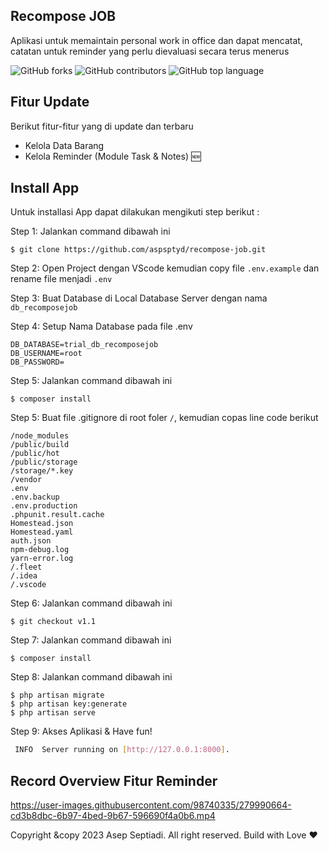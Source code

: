 ## Recompose JOB
Aplikasi untuk memaintain personal work in office dan dapat mencatat, catatan untuk reminder yang perlu dievaluasi secara terus menerus

![GitHub forks](https://img.shields.io/github/forks/aspsptyd/recompose-job.svg) ![GitHub contributors](https://img.shields.io/github/contributors/aspsptyd/recompose-job.svg) ![GitHub top language](https://img.shields.io/github/languages/top/aspsptyd/recompose-job.svg)

## Fitur Update
Berikut fitur-fitur yang di update dan terbaru

- Kelola Data Barang
- Kelola Reminder (Module Task & Notes) :new:

## Install App
Untuk installasi App dapat dilakukan mengikuti step berikut :

Step 1: Jalankan command dibawah ini

```
$ git clone https://github.com/aspsptyd/recompose-job.git
```

Step 2: Open Project dengan VScode kemudian copy file `.env.example` dan rename file menjadi `.env`

Step 3: Buat Database di Local Database Server dengan nama `db_recomposejob`

Step 4: Setup Nama Database pada file .env

```
DB_DATABASE=trial_db_recomposejob
DB_USERNAME=root
DB_PASSWORD=
```

Step 5: Jalankan command dibawah ini

```
$ composer install
```

Step 5: Buat file .gitignore di root foler `/`, kemudian copas line code berikut

```
/node_modules
/public/build
/public/hot
/public/storage
/storage/*.key
/vendor
.env
.env.backup
.env.production
.phpunit.result.cache
Homestead.json
Homestead.yaml
auth.json
npm-debug.log
yarn-error.log
/.fleet
/.idea
/.vscode
```

Step 6: Jalankan command dibawah ini

```
$ git checkout v1.1
```

Step 7: Jalankan command dibawah ini

```
$ composer install
```

Step 8: Jalankan command dibawah ini

```
$ php artisan migrate
$ php artisan key:generate
$ php artisan serve
```

Step 9: Akses Aplikasi & Have fun!

```sh
 INFO  Server running on [http://127.0.0.1:8000].
```

## Record Overview Fitur Reminder

https://user-images.githubusercontent.com/98740335/279990664-cd3b8dbc-6b97-4bed-9b67-596690f4a0b6.mp4

Copyright &copy 2023 Asep Septiadi. All right reserved. Build with Love ❤️
